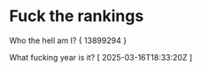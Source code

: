 # Fuck the rankings

Who the hell am I?
{ 13899294 }

What fucking year is it?
[ 2025-03-16T18:33:20Z ]
